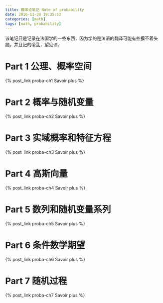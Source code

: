```yaml
---
title: 概率论笔记 Note of probability
date: 2016-11-30 19:35:53
categories: [math]
tags: [math, probability]
---
```


该笔记只是记录在法国学的一些东西，因为学的是法语的翻译可能有些摸不着头脑，并且记的凌乱，望见谅。

# Part 1 公理、概率空间

{% post_link proba-ch1 Savoir plus  %}

# Part 2 概率与随机变量

{% post_link proba-ch2 Savoir plus  %}

# Part 3 实域概率和特征方程

{% post_link proba-ch3 Savoir plus  %}

# Part 4 高斯向量

{% post_link proba-ch4 Savoir plus  %}

# Part 5 数列和随机变量系列

{% post_link proba-ch5 Savoir plus  %}

# Part 6 条件数学期望

{% post_link proba-ch6 Savoir plus  %}

# Part 7 随机过程

{% post_link proba-ch7 Savoir plus  %}